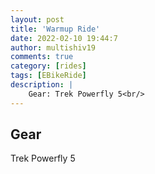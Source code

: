 ```yaml
---
layout: post
title: 'Warmup Ride'
date: 2022-02-10 19:44:7
author: multishiv19
comments: true
category: [rides]
tags: [EBikeRide]
description: |
    Gear: Trek Powerfly 5<br/>
---
```


## Gear
Trek Powerfly 5



<div width='100%' class='strava-embed-placeholder' data-embed-type='activity' data-embed-id='6659588530'></div>
<script src='https://strava-embeds.com/embed.js'></script>
